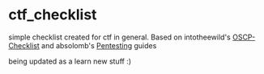 # ctf_checklist

simple checklist created for ctf in general. Based on intotheewild's [OSCP-Checklist](https://github.com/intotheewild/OSCP-Checklist) and absolomb's [Pentesting](https://github.com/absolomb/Pentesting/tree/master) guides

being updated as a learn new stuff :)

